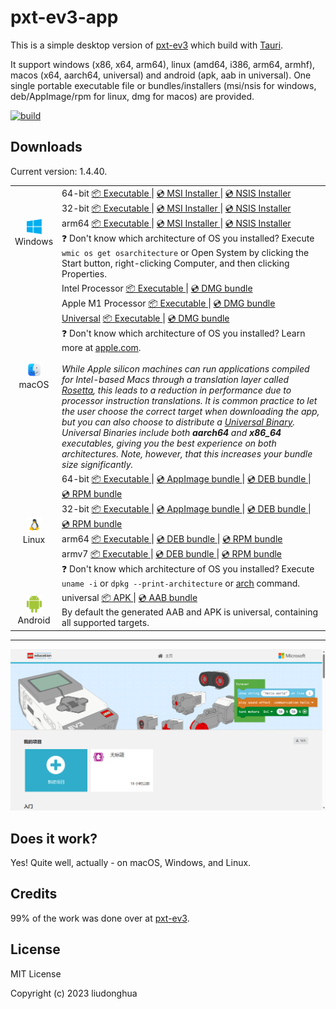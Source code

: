 # pxt-ev3-app 

This is a simple desktop version of [pxt-ev3](https://github.com/microsoft/pxt-ev3) which build with [Tauri](https://tauri.studio/).

It support windows (x86, x64, arm64), linux (amd64, i386, arm64, armhf), macos (x64, aarch64, universal) and android (apk, aab in universal). One single portable executable file or bundles/installers (msi/nsis for windows, deb/AppImage/rpm for linux, dmg for macos) are provided.

[![build](https://github.com/liudonghua123/pxt-ev3-app/actions/workflows/build.yml/badge.svg)](https://github.com/liudonghua123/pxt-ev3-app/actions/workflows/build.yml)

## Downloads

Current version: 1.4.40.

<table class="is-fullwidth">
</thead>
<tbody>
</tbody>
  <tr>
    <td align="center">
      <img src="./.github/images/windows.png" width="24"><br />
      Windows
    </td>
    <td>
      <span>64-bit</span>
      <a href="https://github.com/liudonghua123/pxt-ev3-app/releases/latest/download/pxt-ev3-app-windows-1.4.40_x64.exe">
        📦 Executable
      </a> |
      <a href="https://github.com/liudonghua123/pxt-ev3-app/releases/latest/download/pxt-ev3-app-windows-1.4.40_x64.msi">
        💿 MSI Installer
      </a> |
      <a href="https://github.com/liudonghua123/pxt-ev3-app/releases/latest/download/pxt-ev3-app-windows-1.4.40_x64-setup.exe">
        💿 NSIS Installer
      </a><br />
      <span>32-bit</span>
      <a href="https://github.com/liudonghua123/pxt-ev3-app/releases/latest/download/pxt-ev3-app-windows-1.4.40_x86.exe">
        📦 Executable
      </a> |
      <a href="https://github.com/liudonghua123/pxt-ev3-app/releases/latest/download/pxt-ev3-app-windows-1.4.40_x86.msi">
        💿 MSI Installer
      </a> |
      <a href="https://github.com/liudonghua123/pxt-ev3-app/releases/latest/download/pxt-ev3-app-windows-1.4.40_x86-setup.exe">
        💿 NSIS Installer
      </a><br />
      <span>arm64</span>
      <a href="https://github.com/liudonghua123/pxt-ev3-app/releases/latest/download/pxt-ev3-app-windows-1.4.40_arm64.exe">
        📦 Executable
      </a> |
      <a href="https://github.com/liudonghua123/pxt-ev3-appp/releases/latest/download/pxt-ev3-appp-windows-1.4.40_arm64_en-US.msi
">
        💿 MSI Installer
      </a> |
      <a href="https://github.com/liudonghua123/pxt-ev3-app/releases/latest/download/pxt-ev3-app-windows-1.4.40_arm64-setup.exe">
        💿 NSIS Installer
      </a><br />
      <span>
        ❓ Don't know which architecture of OS you installed? Execute <code>wmic os get osarchitecture</code> or Open System by clicking the Start button, right-clicking Computer, and then clicking Properties.
      </span>
    </td>
  </tr>
  <tr>
    <td align="center">
      <img src="./.github/images/macos.png" width="24"><br />
      macOS
    </td>
    <td>
      <span>Intel Processor</span>
      <a href="https://github.com/liudonghua123/pxt-ev3-app/releases/latest/download/pxt-ev3-app-macos-1.4.40_x64">
        📦 Executable
      </a> |
      <a href="https://github.com/liudonghua123/pxt-ev3-app/releases/latest/download/pxt-ev3-app-macos-1.4.40_x64.dmg">
        💿 DMG bundle
      </a><br />
      <span>Apple M1 Processor</span>
      <a href="https://github.com/liudonghua123/pxt-ev3-app/releases/latest/download/pxt-ev3-app-macos-1.4.40_aarch64">
        📦 Executable
      </a> |
      <a href="https://github.com/liudonghua123/pxt-ev3-app/releases/latest/download/pxt-ev3-app-macos-1.4.40_aarch64.dmg">
        💿 DMG bundle
      </a><br />
      <span><a href="https://developer.apple.com/documentation/apple-silicon/building-a-universal-macos-binary">Universal</a></span>
      <a href="https://github.com/liudonghua123/pxt-ev3-app/releases/latest/download/pxt-ev3-app-macos-1.4.40_universal">
        📦 Executable
      </a> |
      <a href="https://github.com/liudonghua123/pxt-ev3-app/releases/latest/download/pxt-ev3-app-macos-1.4.40_universal.dmg">
        💿 DMG bundle
      </a><br />
      <span>
        ❓ Don't know which architecture of OS you installed? Learn more at <a href="https://support.apple.com/en-us/HT211814">apple.com</a>.
      </span><br />
      <br />
      <i>
      While Apple silicon machines can run applications compiled for Intel-based Macs through a translation layer called <a href="https://support.apple.com/en-gb/HT211861">Rosetta</a>, this leads to a reduction in performance due to processor instruction translations. It is common practice to let the user choose the correct target when downloading the app, but you can also choose to distribute a <a href="https://developer.apple.com/documentation/apple-silicon/building-a-universal-macos-binary">Universal Binary</a>. Universal Binaries include both <b>aarch64</b> and <b>x86_64</b> executables, giving you the best experience on both architectures. Note, however, that this increases your bundle size significantly.
      </i>
    </td>
  </tr>
  <tr>
    <td align="center">
      <img src="./.github/images/linux.png" width="24"><br />
      Linux
    </td>
    <td>
      <span>64-bit</span>
      <a href="https://github.com/liudonghua123/pxt-ev3-app/releases/latest/download/pxt-ev3-app-linux-1.4.40_amd64">
        📦 Executable
      </a> |
      <a href="https://github.com/liudonghua123/pxt-ev3-app/releases/latest/download/pxt-ev3-app-linux-1.4.40_amd64.AppImage">
        💿 AppImage bundle
      </a> |
      <a href="https://github.com/liudonghua123/pxt-ev3-app/releases/latest/download/pxt-ev3-app-linux-1.4.40_amd64.deb">
        💿 DEB bundle
      </a> |
      <a href="https://github.com/liudonghua123/pxt-ev3-appp/releases/latest/download/pxt-ev3-appp-linux-1.4.40.x86_64.rpm">
        💿 RPM bundle
      </a><br />
      <span>32-bit</span>
      <a href="https://github.com/liudonghua123/pxt-ev3-app/releases/latest/download/pxt-ev3-app-linux-1.4.40_i386">
        📦 Executable
      </a> |
      <a href="https://github.com/liudonghua123/pxt-ev3-app/releases/latest/download/pxt-ev3-app-linux-1.4.40_i386.AppImage">
        💿 AppImage bundle
      </a> |
      <a href="https://github.com/liudonghua123/pxt-ev3-app/releases/latest/download/pxt-ev3-app-linux-1.4.40_i386.deb">
        💿 DEB bundle
      </a> |
      <a href="https://github.com/liudonghua123/pxt-ev3-appp/releases/latest/download/pxt-ev3-appp-linux-1.4.40.i386.rpm">
        💿 RPM bundle
      </a><br />
      <span>arm64</span>
      <a href="https://github.com/liudonghua123/pxt-ev3-app/releases/latest/download/pxt-ev3-app-linux-1.4.40_arm64">
        📦 Executable
      </a> |
      <a href="https://github.com/liudonghua123/pxt-ev3-app/releases/latest/download/pxt-ev3-app-linux-1.4.40_arm64.deb">
        💿 DEB bundle
      </a> |
      <a href="https://github.com/liudonghua123/pxt-ev3-appp/releases/latest/download/pxt-ev3-appp-linux-1.4.40.aarch64.rpm">
        💿 RPM bundle
      </a><br />
      <span>armv7</span>
      <a href="https://github.com/liudonghua123/pxt-ev3-app/releases/latest/download/pxt-ev3-app-linux-1.4.40_armhf">
        📦 Executable
      </a> |
      <a href="https://github.com/liudonghua123/pxt-ev3-app/releases/latest/download/pxt-ev3-app-linux-1.4.40_armhf.deb">
        💿 DEB bundle
      </a> |
      <a href="https://github.com/liudonghua123/pxt-ev3-appp/releases/latest/download/pxt-ev3-appp-linux-1.4.40.armhfp.rpm">
        💿 RPM bundle
      </a><br />
      <span>
        ❓ Don't know which architecture of OS you installed? Execute <code>uname -i</code> or <code>dpkg --print-architecture</code> or <a href="https://www.man7.org/linux/man-pages/man1/arch.1.html">arch</a> command.
      </span>
    </td>
  </tr>
  <tr>
    <td align="center">
      <img src="./.github/images/android.png" width="24"><br />
      Android
    </td>
    <td>
      <span>universal</span>
      <a href="https://github.com/liudonghua123/pxt-ev3-appp/releases/latest/download/pxt-ev3-appp-android-1.4.40-universal-release-unsigned.apk">
        📦 APK
      </a> |
      <a href="https://github.com/liudonghua123/pxt-ev3-appp/releases/latest/download/pxt-ev3-appp-android-1.4.40-universal-release.aab">
        💿 AAB bundle
      </a><br />
      <span>By default the generated AAB and APK is universal, containing all supported targets.</span>
    </td>
  </tr>
</table>

<hr />

![Screenshot](./.github/images/preview.png)

## Does it work?

Yes! Quite well, actually - on macOS, Windows, and Linux.

## Credits

99% of the work was done over at [pxt-ev3](https://github.com/microsoft/pxt-ev3).

## License

MIT License

Copyright (c) 2023 liudonghua
